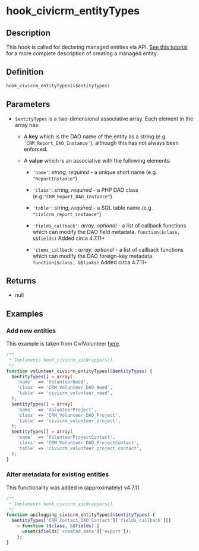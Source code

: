 # hook_civicrm_entityTypes

## Description

This hook is called for declaring managed entities via API. [See this tutorial](/extensions/civix/#generate-entity) for a more complete description of creating a managed entity.

## Definition

```php
hook_civicrm_entityTypes(&$entityTypes)
```

## Parameters

* `$entityTypes` is a two-dimensional associative array. Each element in the array has:

    * A **key** which is the DAO name of the entity as a string (e.g. `'CRM_Report_DAO_Instance'`), although this has not always been enforced.

    * A **value** which is an associative with the following elements:

        * `'name'`: *string, required* - a unique short name (e.g. `"ReportInstance"`)

        * `'class'`: *string, required* - a PHP DAO class (e.g.`"CRM_Report_DAO_Instance"`)

        * `'table'`: *string, required* - a SQL table name (e.g. `"civicrm_report_instance"`)

        * `'fields_callback'`: *array, optional* - a list of callback functions which can modify the DAO field metadata. `function($class, &$fields)` Added circa 4.7.11+

        * `'items_callback'`: *array, optional* - a list of callback functions which can modify the DAO foreign-key metadata. `function($class, &$links)` Added circa 4.7.11+


## Returns

* null

## Examples

### Add new entities

This example is taken from CiviVolunteer [here](https://github.com/civicrm/org.civicrm.volunteer/blob/eafc2b0c3966a492a3080ac70abe06cbd960a00e/volunteer.php#L333).

```php
/**
 * Implements hook_civicrm_apiWrappers().
 */
function volunteer_civicrm_entityTypes(&$entityTypes) {
  $entityTypes[] = array(
    'name'  => 'VolunteerNeed',
    'class' => 'CRM_Volunteer_DAO_Need',
    'table' => 'civicrm_volunteer_need',
  );
  $entityTypes[] = array(
    'name'  => 'VolunteerProject',
    'class' => 'CRM_Volunteer_DAO_Project',
    'table' => 'civicrm_volunteer_project',
  );
  $entityTypes[] = array(
    'name'  => 'VolunteerProjectContact',
    'class' => 'CRM_Volunteer_DAO_ProjectContact',
    'table' => 'civicrm_volunteer_project_contact',
  );
}
```

### Alter metadata for existing entities

This functionality was added in (approximately) v4.7.11.

```php
/**
 * Implements hook_civicrm_apiWrappers().
 */
function apilogging_civicrm_entityTypes(&$entityTypes) {
  $entityTypes['CRM_Contact_DAO_Contact']['fields_callback'][]
    = function ($class, &$fields) {
      unset($fields['created_date']['export']);
    };
}
```
